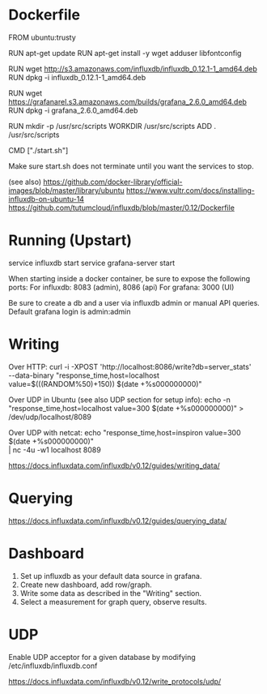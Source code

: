 # Dockerfile

FROM ubuntu:trusty

RUN apt-get update
RUN apt-get install -y wget adduser libfontconfig

RUN wget http://s3.amazonaws.com/influxdb/influxdb_0.12.1-1_amd64.deb
RUN dpkg -i influxdb_0.12.1-1_amd64.deb

RUN wget https://grafanarel.s3.amazonaws.com/builds/grafana_2.6.0_amd64.deb
RUN dpkg -i grafana_2.6.0_amd64.deb

RUN mkdir -p /usr/src/scripts
WORKDIR /usr/src/scripts
ADD . /usr/src/scripts

CMD ["./start.sh"]

Make sure start.sh does not terminate until you want the services to stop.

(see also)
https://github.com/docker-library/official-images/blob/master/library/ubuntu
https://www.vultr.com/docs/installing-influxdb-on-ubuntu-14
https://github.com/tutumcloud/influxdb/blob/master/0.12/Dockerfile

# Running (Upstart)

  service influxdb start
  service grafana-server start

When starting inside a docker container, be sure to expose the following ports:
For influxdb: 8083 (admin), 8086 (api)
For grafana: 3000 (UI)

Be sure to create a db and a user via influxdb admin or manual API queries.
Default grafana login is admin:admin

# Writing

Over HTTP:
curl -i -XPOST 'http://localhost:8086/write?db=server_stats' \
  --data-binary "response_time,host=localhost value=$(((RANDOM%50)+150)) $(date +%s000000000)"

Over UDP in Ubuntu (see also UDP section for setup info):
echo -n "response_time,host=localhost value=300 $(date +%s000000000)" > /dev/udp/localhost/8089

Over UDP with netcat:
echo "response_time,host=inspiron value=300 $(date +%s000000000)" \
  | nc -4u -w1 localhost 8089

https://docs.influxdata.com/influxdb/v0.12/guides/writing_data/

# Querying

https://docs.influxdata.com/influxdb/v0.12/guides/querying_data/

# Dashboard

1. Set up influxdb as your default data source in grafana.
2. Create new dashboard, add row/graph.
3. Write some data as described in the "Writing" section.
4. Select a measurement for graph query, observe results.

# UDP

Enable UDP acceptor for a given database by modifying /etc/influxdb/influxdb.conf

https://docs.influxdata.com/influxdb/v0.12/write_protocols/udp/

